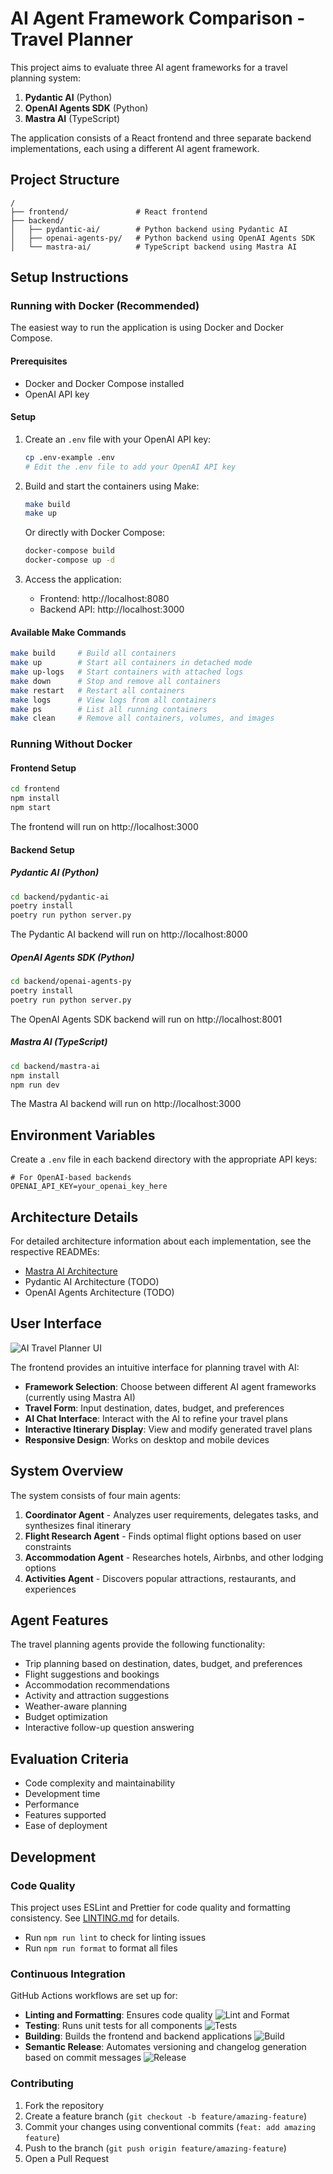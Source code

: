 # AI Agent Framework Comparison - Travel Planner

This project aims to evaluate three AI agent frameworks for a travel planning system:

1. **Pydantic AI** (Python)
2. **OpenAI Agents SDK** (Python)
3. **Mastra AI** (TypeScript)

The application consists of a React frontend and three separate backend implementations, each using a different AI agent framework.

## Project Structure

```
/
├── frontend/               # React frontend
├── backend/
│   ├── pydantic-ai/        # Python backend using Pydantic AI
│   ├── openai-agents-py/   # Python backend using OpenAI Agents SDK
│   └── mastra-ai/          # TypeScript backend using Mastra AI
```

## Setup Instructions

### Running with Docker (Recommended)

The easiest way to run the application is using Docker and Docker Compose.

#### Prerequisites

- Docker and Docker Compose installed
- OpenAI API key

#### Setup

1. Create an `.env` file with your OpenAI API key:

   ```bash
   cp .env-example .env
   # Edit the .env file to add your OpenAI API key
   ```

2. Build and start the containers using Make:

   ```bash
   make build
   make up
   ```

   Or directly with Docker Compose:

   ```bash
   docker-compose build
   docker-compose up -d
   ```

3. Access the application:
   - Frontend: http://localhost:8080
   - Backend API: http://localhost:3000

#### Available Make Commands

```bash
make build     # Build all containers
make up        # Start all containers in detached mode
make up-logs   # Start containers with attached logs
make down      # Stop and remove all containers
make restart   # Restart all containers
make logs      # View logs from all containers
make ps        # List all running containers
make clean     # Remove all containers, volumes, and images
```

### Running Without Docker

#### Frontend Setup

```bash
cd frontend
npm install
npm start
```

The frontend will run on http://localhost:3000

#### Backend Setup

##### Pydantic AI (Python)

```bash
cd backend/pydantic-ai
poetry install
poetry run python server.py
```

The Pydantic AI backend will run on http://localhost:8000

##### OpenAI Agents SDK (Python)

```bash
cd backend/openai-agents-py
poetry install
poetry run python server.py
```

The OpenAI Agents SDK backend will run on http://localhost:8001

##### Mastra AI (TypeScript)

```bash
cd backend/mastra-ai
npm install
npm run dev
```

The Mastra AI backend will run on http://localhost:3000

## Environment Variables

Create a `.env` file in each backend directory with the appropriate API keys:

```
# For OpenAI-based backends
OPENAI_API_KEY=your_openai_key_here
```

## Architecture Details

For detailed architecture information about each implementation, see the respective READMEs:

- [Mastra AI Architecture](backend/mastra-ai/README.md)
- Pydantic AI Architecture (TODO)
- OpenAI Agents Architecture (TODO)

## User Interface

![AI Travel Planner UI](docs/images/ui-screenshot.png)

The frontend provides an intuitive interface for planning travel with AI:

- **Framework Selection**: Choose between different AI agent frameworks (currently using Mastra AI)
- **Travel Form**: Input destination, dates, budget, and preferences
- **AI Chat Interface**: Interact with the AI to refine your travel plans
- **Interactive Itinerary Display**: View and modify generated travel plans
- **Responsive Design**: Works on desktop and mobile devices

## System Overview

The system consists of four main agents:

1. **Coordinator Agent** - Analyzes user requirements, delegates tasks, and synthesizes final itinerary
2. **Flight Research Agent** - Finds optimal flight options based on user constraints
3. **Accommodation Agent** - Researches hotels, Airbnbs, and other lodging options
4. **Activities Agent** - Discovers popular attractions, restaurants, and experiences

## Agent Features

The travel planning agents provide the following functionality:

- Trip planning based on destination, dates, budget, and preferences
- Flight suggestions and bookings
- Accommodation recommendations
- Activity and attraction suggestions
- Weather-aware planning
- Budget optimization
- Interactive follow-up question answering

## Evaluation Criteria

- Code complexity and maintainability
- Development time
- Performance
- Features supported
- Ease of deployment

## Development

### Code Quality

This project uses ESLint and Prettier for code quality and formatting consistency. See [LINTING.md](LINTING.md) for details.

- Run `npm run lint` to check for linting issues
- Run `npm run format` to format all files

### Continuous Integration

GitHub Actions workflows are set up for:

- **Linting and Formatting**: Ensures code quality
  ![Lint and Format](https://github.com/MarcusElwin/ai-agent-arena/actions/workflows/lint-format.yml/badge.svg)
- **Testing**: Runs unit tests for all components
  ![Tests](https://github.com/MarcusElwin/ai-agent-arena/actions/workflows/test.yml/badge.svg)
- **Building**: Builds the frontend and backend applications
  ![Build](https://github.com/MarcusElwin/ai-agent-arena/actions/workflows/build.yml/badge.svg)
- **Semantic Release**: Automates versioning and changelog generation based on commit messages
  ![Release](https://github.com/MarcusElwin/ai-agent-arena/actions/workflows/release.yml/badge.svg)

### Contributing

1. Fork the repository
2. Create a feature branch (`git checkout -b feature/amazing-feature`)
3. Commit your changes using conventional commits (`feat: add amazing feature`)
4. Push to the branch (`git push origin feature/amazing-feature`)
5. Open a Pull Request
